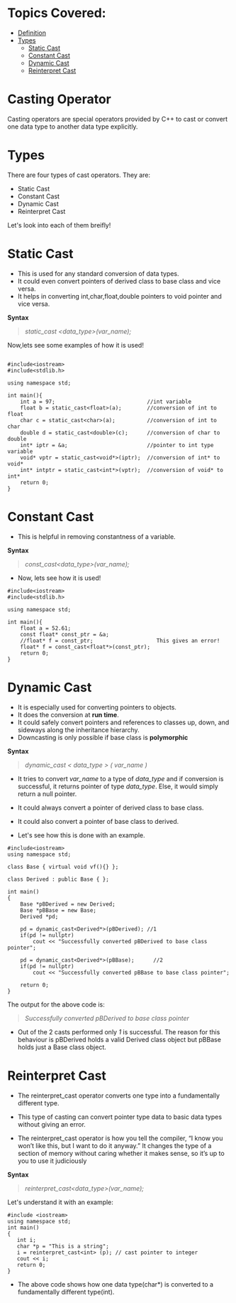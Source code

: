 # Topics Covered:
<ul>
   <li><a href="#def">Definition</a></li>
   <li><a href="#types">Types</a>
   <ul>
      <li><a href="#1">Static Cast</a></li>
      <li><a href="#2">Constant Cast</a></li>
      <li><a href="#3">Dynamic Cast</a></li>
      <li><a href="#4">Reinterpret Cast</a></li>
   </ul>
   </li>
</ul>

<h1 id="def">Casting Operator</h1>
<p> Casting operators are special operators provided by C++ to cast or convert one data type to another data type explicitly.</p>


<h1 id="types">Types</h1>
<p>There are four types of cast operators. They are:<p>
<ul>
    <li>Static Cast</li>
    <li>Constant Cast</li>
    <li>Dynamic Cast</li>
    <li>Reinterpret Cast</li>
</ul>
<p> Let's look into each of them breifly!</p>


<h1 id="1">Static Cast</h1>

- This is used for any standard conversion of data types. 
- It could even convert pointers of derived class to base class and vice versa.
- It helps in converting int,char,float,double pointers to void pointer and vice versa.

**Syntax**

> *static_cast &lt;data_type&gt;(var_name);*

<p> Now,lets see some examples of how it is used! </p>

```

#include<iostream>
#include<stdlib.h>

using namespace std;

int main(){
    int a = 97;                             //int variable 
    float b = static_cast<float>(a);        //conversion of int to float
    char c = static_cast<char>(a);          //conversion of int to char
    double d = static_cast<double>(c);      //conversion of char to double
    int* iptr = &a;                         //pointer to int type variable
    void* vptr = static_cast<void*>(iptr);  //conversion of int* to void*
    int* intptr = static_cast<int*>(vptr);  //conversion of void* to int*
    return 0;
}
```


<h1 id="2">Constant Cast</h1>

- This is helpful in removing constantness of a variable. 

**Syntax**
> *const_cast&lt;data_type&gt;(var_name);*

- Now, lets see how it is used!

```
#include<iostream>
#include<stdlib.h>

using namespace std;

int main(){
    float a = 52.61;
    const float* const_ptr = &a;
    //float* f = const_ptr;                    This gives an error!
    float* f = const_cast<float*>(const_ptr);  
    return 0;
}
```

<h1 id="3">Dynamic Cast</h1>

- It is especially used for converting pointers to objects.
- It does the conversion at **run time**.
- It could safely convert pointers and references to classes up, down, and sideways along the inheritance hierarchy. 
- Downcasting is only possible if base class is **polymorphic**

**Syntax**

> *dynamic_cast < data_type > ( var_name )*

- It tries to convert *var_name* to a type of *data_type* and if conversion is successful, it returns pointer of type *data_type*. Else, it would simply return a null pointer.

- It could always convert a pointer of derived class to base class.
- It could also convert a pointer of base class to derived.

- Let's see how this is done with an example.

```
#include<iostream>
using namespace std;

class Base { virtual void vf(){} };

class Derived : public Base { };

int main() 
{
	Base *pBDerived = new Derived;
	Base *pBBase = new Base;
	Derived *pd;

	pd = dynamic_cast<Derived*>(pBDerived);	//1
    if(pd != nullptr)
        cout << "Successfully converted pBDerived to base class pointer";
        
	pd = dynamic_cast<Derived*>(pBBase);      //2 
    if(pd != nullptr)
        cout << "Successfully converted pBBase to base class pointer";

	return 0;
}
```
The output for the above code is:
> *Successfully converted pBDerived to base class pointer*

- Out of the 2 casts performed only *1* is successful. The reason for this behaviour is pBDerived holds a valid Derived class object but pBBase holds just a Base class object.

<h1 id="4">Reinterpret Cast</h1>

- The reinterpret_cast operator converts one type into a fundamentally different type.

- This type of casting can convert pointer type data to basic data types without giving an error.

- The reinterpret_cast operator is how you tell the compiler, “I know you won’t like this, but I want to do it anyway.” It changes the type of a section of memory without caring whether it makes sense, so it’s up to you to use it judiciously

**Syntax**
> *reinterpret_cast<data_type>(var_name);*

Let's understand it with an example:

```
#include <iostream>
using namespace std;
int main()
{
   int i;
   char *p = "This is a string";
   i = reinterpret_cast<int> (p); // cast pointer to integer
   cout << i;
   return 0;
}

```

- The above code shows how one data type(char*) is converted to a fundamentally different type(int).

